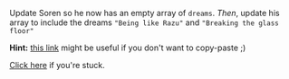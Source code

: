 
Update Soren so he now has an empty array of `dreams`. _Then_, update his array to include the dreams `"Being like Razu"` and `"Breaking the glass floor"`

  

**Hint:**  [this link](https://docs.mongodb.com/manual/reference/operator/update/push/#example-push-each) might be useful if you don't want to copy-paste ;)

  

[Click here](https://codepen.io/ElevationPen/pen/xoVxzW?editors=0010)  if you're stuck.

